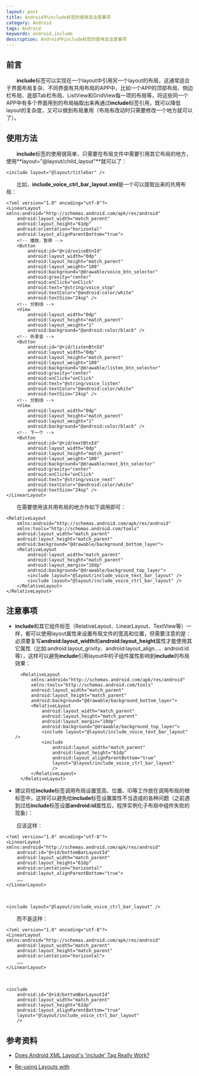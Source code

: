 ```yaml
---
layout: post
title: Android中include标签的使用及注意事项
category: Android
tags: Android
keywords: android,include
description: Android中include标签的使用及注意事项
---
```


## 前言
&emsp;&emsp;**include**标签可以实现在一个layout中引用另一个layout的布局，这通常适合于界面布局复杂、不同界面有共用布局的APP中，比如一个APP的顶部布局、侧边栏布局、底部Tab栏布局、ListView和GridView每一项的布局等，将这些同一个APP中有多个界面用到的布局抽取出来再通过**include**标签引用，既可以降低layout的复杂度，又可以做到布局重用（布局有改动时只需要修改一个地方就可以了）。

## 使用方法
&emsp;&emsp;**include**标签的使用很简单，只需要在布局文件中需要引用其它布局的地方，使用**layout="@layout/child_layout"**就可以了：

	<include layout="@layout/titlebar" />

&emsp;&emsp;比如，**include_voice_ctrl_bar_layout.xml**是一个可以提取出来的共用布局：

	<?xml version="1.0" encoding="utf-8"?>
	<LinearLayout xmlns:android="http://schemas.android.com/apk/res/android"
	    android:layout_width="match_parent"
	    android:layout_height="61dp"
	    android:orientation="horizontal"
	    android:layout_alignParentBottom="true">
	    <!-- 播放、暂停 -->
	    <Button
	        android:id="@+id/voiceBtnId"
	        android:layout_width="0dp"
	        android:layout_height="match_parent"
	        android:layout_weight="100"
	        android:background="@drawable/voice_btn_selector"
	        android:gravity="center"
	        android:onClick="onClick"
	        android:text="@string/voice_stop"
	        android:textColor="@android:color/white"
	        android:textSize="24sp" />
	    <!-- 分割线 -->
	    <View
	        android:layout_width="0dp"
	        android:layout_height="match_parent"
	        android:layout_weight="1"
	        android:background="@android:color/black" />
	    <!-- 听录音 -->
	    <Button
	        android:id="@+id/listenBtnId"
	        android:layout_width="0dp"
	        android:layout_height="match_parent"
	        android:layout_weight="100"
	        android:background="@drawable/listen_btn_selector"
	        android:gravity="center"
	        android:onClick="onClick"
	        android:text="@string/voice_listen"
	        android:textColor="@android:color/white"
	        android:textSize="24sp" />
	    <!-- 分割线 -->
	    <View
	        android:layout_width="0dp"
	        android:layout_height="match_parent"
	        android:layout_weight="1"
	        android:background="@android:color/black" />
	    <!-- 下一个 -->
	    <Button
	        android:id="@+id/nextBtnId"
	        android:layout_width="0dp"
	        android:layout_height="match_parent"
	        android:layout_weight="100"
	        android:background="@drawable/next_btn_selector"
	        android:gravity="center"
	        android:onClick="onClick"
	        android:text="@string/voice_next"
	        android:textColor="@android:color/white"
	        android:textSize="24sp" />
	</LinearLayout>

&emsp;&emsp;在需要使用该共用布局的地方作如下调用即可：
	
	<RelativeLayout
	    xmlns:android="http://schemas.android.com/apk/res/android"
	    xmlns:tools="http://schemas.android.com/tools"
	    android:layout_width="match_parent"
	    android:layout_height="match_parent"
	    android:background="@drawable/background_bottom_layer">
	    <RelativeLayout
	        android:layout_width="match_parent"
	        android:layout_height="match_parent"
	        android:layout_margin="10dp"
	        android:background="@drawable/background_top_layer">
	        <include layout="@layout/include_voice_text_bar_layout" />
	        <include layout="@layout/include_voice_ctrl_bar_layout" />
	    </RelativeLayout>
	</RelativeLayout>

## 注意事项

- **include**和其它组件标签（RelativeLayout、LinearLayout、TextView等）一样，都可以使用layout属性来设置布局文件的宽高和位置，但需要注意的是：必须要复写**android:layout_width**和**android:layout_height**属性才能使用其它属性（比如:android:layout_grivity、android:layout_align...、android:id等），这样可以避免**include**引用layout中的子组件属性影响到**include**的布局效果：

	
		<RelativeLayout
		    xmlns:android="http://schemas.android.com/apk/res/android"
		    xmlns:tools="http://schemas.android.com/tools"
		    android:layout_width="match_parent"
		    android:layout_height="match_parent"
		    android:background="@drawable/background_bottom_layer">
		    <RelativeLayout
		        android:layout_width="match_parent"
		        android:layout_height="match_parent"
		        android:layout_margin="10dp"
		        android:background="@drawable/background_top_layer">
		        <include layout="@layout/include_voice_text_bar_layout" />
		        <include
		            android:layout_width="match_parent"
		            android:layout_height="61dp"
		            android:layout_alignParentBottom="true"
		            layout="@layout/include_voice_ctrl_bar_layout"
		            />
		    </RelativeLayout>
		</RelativeLayout>


- 建议将给**include**标签调用布局设置宽高、位置、ID等工作放在调用布局的根标签中，这样可以避免给**include**标签设置属性不当造成的各种问题（之前遇到过给**include**标签设置**android:id**属性后，程序实例化子布局中组件失败的现象）：

&emsp;&emsp;应该这样：

	<?xml version="1.0" encoding="utf-8"?>
	<LinearLayout xmlns:android="http://schemas.android.com/apk/res/android"
		android:id="@+id/bottomBarLayoutId"
	    android:layout_width="match_parent"
	    android:layout_height="61dp"
	    android:orientation="horizontal"
	    android:layout_alignParentBottom="true">
	    。。。
	</LinearLayout>

&emsp;&emsp;

	<include layout="@layout/include_voice_ctrl_bar_layout" />

&emsp;&emsp;而不是这样：

	<?xml version="1.0" encoding="utf-8"?>
	<LinearLayout xmlns:android="http://schemas.android.com/apk/res/android"
	    android:layout_width="match_parent"
	    android:layout_height="match_parent"
	    android:orientation="horizontal">
	    。。。
	</LinearLayout>

&emsp;&emsp;

	<include
		android:id="@+id/bottomBarLayoutId"
		android:layout_width="match_parent"
	    android:layout_height="61dp"
		android:layout_alignParentBottom="true"
		layout="@layout/include_voice_ctrl_bar_layout"
		/>
	
## 参考资料

- [Does Android XML Layout's 'include' Tag Really Work?](http://stackoverflow.com/questions/2631614/does-android-xml-layouts-include-tag-really-work)

- [Re-using Layouts with <include/>](http://developer.android.com/training/improving-layouts/reusing-layouts.html)

